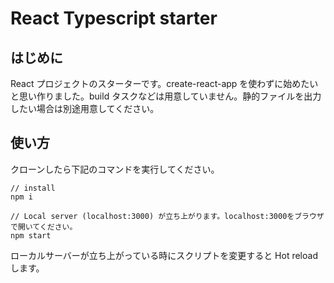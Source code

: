 # React Typescript starter

## はじめに

React プロジェクトのスターターです。create-react-app を使わずに始めたいと思い作りました。build タスクなどは用意していません。静的ファイルを出力したい場合は別途用意してください。

## 使い方

クローンしたら下記のコマンドを実行してください。

```
// install
npm i

// Local server (localhost:3000) が立ち上がります。localhost:3000をブラウザで開いてください。
npm start
```

ローカルサーバーが立ち上がっている時にスクリプトを変更すると Hot reload します。
